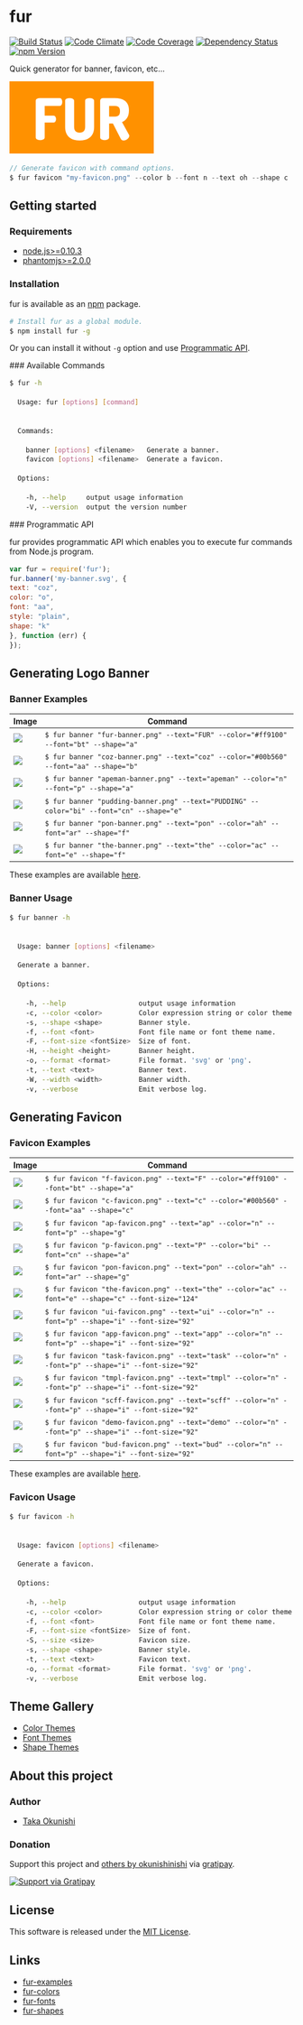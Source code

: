 fur
==========

<!---
This file is generated by ape-tmpl. Do not update manually.
--->

<!-- Badge Start -->
<a name="badges"></a>

[![Build Status][bd_travis_shield_url]][bd_travis_url]
[![Code Climate][bd_codeclimate_shield_url]][bd_codeclimate_url]
[![Code Coverage][bd_codeclimate_coverage_shield_url]][bd_codeclimate_url]
[![Dependency Status][bd_gemnasium_shield_url]][bd_gemnasium_url]
[![npm Version][bd_npm_shield_url]][bd_npm_url]

[bd_repo_url]: https://github.com/fur-repo/fur
[bd_travis_url]: http://travis-ci.org/fur-repo/fur
[bd_travis_shield_url]: http://img.shields.io/travis/fur-repo/fur.svg?style=flat
[bd_license_url]: https://github.com/fur-repo/fur/blob/master/LICENSE
[bd_codeclimate_url]: http://codeclimate.com/github/fur-repo/fur
[bd_codeclimate_shield_url]: http://img.shields.io/codeclimate/github/fur-repo/fur.svg?style=flat
[bd_codeclimate_coverage_shield_url]: http://img.shields.io/codeclimate/coverage/github/fur-repo/fur.svg?style=flat
[bd_gemnasium_url]: https://gemnasium.com/fur-repo/fur
[bd_gemnasium_shield_url]: https://gemnasium.com/fur-repo/fur.svg
[bd_npm_url]: http://www.npmjs.org/package/fur
[bd_npm_shield_url]: http://img.shields.io/npm/v/fur.svg?style=flat
[bd_bower_badge_url]: https://img.shields.io/bower/v/fur.svg?style=flat

<!-- Badge End -->


<!-- Description Start -->
<a name="description"></a>

Quick generator for banner, favicon, etc...

<!-- Description End -->


<!-- Overview Start -->
<a name="overview"></a>

<a href="https://github.com/fur-repo/fur#readme"><img style="height:128px;" src="docs/fur-banner.png" height="128"/></a>

```javascript
// Generate favicon with command options.
$ fur favicon "my-favicon.png" --color b --font n --text oh --shape c
```



<!-- Overview End -->


<!-- Sections Start -->
<a name="sections"></a>

<!-- Section from "doc/readme/02-howto.md.hbs" Start -->

<a name="section-doc-readme-02-howto-md"></a>
Getting started
------

### Requirements

+ [node.js&gt;&#x3D;0.10.3][nodejs_url]
+ [phantomjs>=2.0.0](http://phantomjs.org/)

### Installation

fur is available as an [npm][npm_url] package.

```bash
# Install fur as a global module.
$ npm install fur -g
```

Or you can install it without `-g` option and use [Programmatic API](#programmatic-api).

<a name="available commands"/>
### Available Commands

```bash
$ fur -h

  Usage: fur [options] [command]


  Commands:

    banner [options] <filename>   Generate a banner.
    favicon [options] <filename>  Generate a favicon.

  Options:

    -h, --help     output usage information
    -V, --version  output the version number


```

<a name="programmatic-api"/>
### Programmatic API

fur provides programmatic API which enables you to execute fur commands from Node.js program.

```javascript
var fur = require('fur');
fur.banner('my-banner.svg', {
text: "coz",
color: "o",
font: "aa",
style: "plain",
shape: "k"
}, function (err) {
});
```


[nodejs_url]: https://nodejs.org/
[npm_url]: https://www.npmjs.com


<!-- Section from "doc/readme/02-howto.md.hbs" End -->

<!-- Section from "doc/readme/03-banners.md.hbs" Start -->

<a name="section-doc-readme-03-banners-md"></a>
Generating Logo Banner
------------------

### Banner Examples

| Image | Command |
| ----- | ------- |
| <img src="https://github.com/fur-repo/fur-examples/raw/master/example/01-fur/banner.png" height="40" style="height:40px;"/> | ` $ fur banner "fur-banner.png" --text="FUR" --color="#ff9100" --font="bt" --shape="a"  ` |
| <img src="https://github.com/fur-repo/fur-examples/raw/master/example/02-coz/banner.png" height="40" style="height:40px;"/> | ` $ fur banner "coz-banner.png" --text="coz" --color="#00b560" --font="aa" --shape="b"  ` |
| <img src="https://github.com/fur-repo/fur-examples/raw/master/example/03-apeman/banner.png" height="40" style="height:40px;"/> | ` $ fur banner "apeman-banner.png" --text="apeman" --color="n" --font="p" --shape="a"  ` |
| <img src="https://github.com/fur-repo/fur-examples/raw/master/example/04-pudding/banner.png" height="40" style="height:40px;"/> | ` $ fur banner "pudding-banner.png" --text="PUDDING" --color="bi" --font="cn" --shape="e"  ` |
| <img src="https://github.com/fur-repo/fur-examples/raw/master/example/05-pon/banner.png" height="40" style="height:40px;"/> | ` $ fur banner "pon-banner.png" --text="pon" --color="ah" --font="ar" --shape="f"  ` |
| <img src="https://github.com/fur-repo/fur-examples/raw/master/example/06-the/banner.png" height="40" style="height:40px;"/> | ` $ fur banner "the-banner.png" --text="the" --color="ac" --font="e" --shape="f"  ` |

These examples are available [here]().

### Banner Usage

```bash
$ fur banner -h


  Usage: banner [options] <filename>

  Generate a banner.

  Options:

    -h, --help                  output usage information
    -c, --color <color>         Color expression string or color theme name.
    -s, --shape <shape>         Banner style.
    -f, --font <font>           Font file name or font theme name.
    -F, --font-size <fontSize>  Size of font.
    -H, --height <height>       Banner height.
    -o, --format <format>       File format. 'svg' or 'png'.
    -t, --text <text>           Banner text.
    -W, --width <width>         Banner width.
    -v, --verbose               Emit verbose log.


```



<!-- Section from "doc/readme/03-banners.md.hbs" End -->

<!-- Section from "doc/readme/04-favicons.md.hbs" Start -->

<a name="section-doc-readme-04-favicons-md"></a>
Generating Favicon
------------------

### Favicon Examples

| Image | Command |
| ----- | ------- |
| <img src="https://github.com/fur-repo/fur-examples/raw/master/example/01-fur/favicon.png" height="40" style="height:40px;" /> | ` $ fur favicon "f-favicon.png" --text="F" --color="#ff9100" --font="bt" --shape="a"  ` |
| <img src="https://github.com/fur-repo/fur-examples/raw/master/example/02-coz/favicon.png" height="40" style="height:40px;" /> | ` $ fur favicon "c-favicon.png" --text="c" --color="#00b560" --font="aa" --shape="c"  ` |
| <img src="https://github.com/fur-repo/fur-examples/raw/master/example/03-apeman/favicon.png" height="40" style="height:40px;" /> | ` $ fur favicon "ap-favicon.png" --text="ap" --color="n" --font="p" --shape="g"  ` |
| <img src="https://github.com/fur-repo/fur-examples/raw/master/example/04-pudding/favicon.png" height="40" style="height:40px;" /> | ` $ fur favicon "p-favicon.png" --text="P" --color="bi" --font="cn" --shape="a"  ` |
| <img src="https://github.com/fur-repo/fur-examples/raw/master/example/05-pon/favicon.png" height="40" style="height:40px;" /> | ` $ fur favicon "pon-favicon.png" --text="pon" --color="ah" --font="ar" --shape="g"  ` |
| <img src="https://github.com/fur-repo/fur-examples/raw/master/example/06-the/favicon.png" height="40" style="height:40px;" /> | ` $ fur favicon "the-favicon.png" --text="the" --color="ac" --font="e" --shape="c" --font-size="124"  ` |
| <img src="https://github.com/fur-repo/fur-examples/raw/master/example/07-apeman-ui-contrib/favicon.png" height="40" style="height:40px;" /> | ` $ fur favicon "ui-favicon.png" --text="ui" --color="n" --font="p" --shape="i" --font-size="92"  ` |
| <img src="https://github.com/fur-repo/fur-examples/raw/master/example/08-apeman-app-contrib/favicon.png" height="40" style="height:40px;" /> | ` $ fur favicon "app-favicon.png" --text="app" --color="n" --font="p" --shape="i" --font-size="92"  ` |
| <img src="https://github.com/fur-repo/fur-examples/raw/master/example/09-apeman-task-contrib/favicon.png" height="40" style="height:40px;" /> | ` $ fur favicon "task-favicon.png" --text="task" --color="n" --font="p" --shape="i" --font-size="92"  ` |
| <img src="https://github.com/fur-repo/fur-examples/raw/master/example/10-apeman-tmpl-contrib/favicon.png" height="40" style="height:40px;" /> | ` $ fur favicon "tmpl-favicon.png" --text="tmpl" --color="n" --font="p" --shape="i" --font-size="92"  ` |
| <img src="https://github.com/fur-repo/fur-examples/raw/master/example/11-apeman-scaffold-contrib/favicon.png" height="40" style="height:40px;" /> | ` $ fur favicon "scff-favicon.png" --text="scff" --color="n" --font="p" --shape="i" --font-size="92"  ` |
| <img src="https://github.com/fur-repo/fur-examples/raw/master/example/12-apeman-demo-contrib/favicon.png" height="40" style="height:40px;" /> | ` $ fur favicon "demo-favicon.png" --text="demo" --color="n" --font="p" --shape="i" --font-size="92"  ` |
| <img src="https://github.com/fur-repo/fur-examples/raw/master/example/13-apeman-bud-contrib/favicon.png" height="40" style="height:40px;" /> | ` $ fur favicon "bud-favicon.png" --text="bud" --color="n" --font="p" --shape="i" --font-size="92"  ` |

These examples are available [here]().


### Favicon Usage

```bash
$ fur favicon -h


  Usage: favicon [options] <filename>

  Generate a favicon.

  Options:

    -h, --help                  output usage information
    -c, --color <color>         Color expression string or color theme name.
    -f, --font <font>           Font file name or font theme name.
    -F, --font-size <fontSize>  Size of font.
    -S, --size <size>           Favicon size.
    -s, --shape <shape>         Banner style.
    -t, --text <text>           Favicon text.
    -o, --format <format>       File format. 'svg' or 'png'.
    -v, --verbose               Emit verbose log.


```


<!-- Section from "doc/readme/04-favicons.md.hbs" End -->

<!-- Section from "doc/readme/05-Themes.md.hbs" Start -->

<a name="section-doc-readme-05-themes-md"></a>
Theme Gallery
------------

+ [Color Themes](http://fur-repo.github.io/fur-colors)
+ [Font Themes](http://fur-repo.github.io/fur-fonts)
+ [Shape Themes](http://fur-repo.github.io/fur-themes)



<!-- Section from "doc/readme/05-Themes.md.hbs" End -->

<!-- Section from "doc/readme/11-project.md.hbs" Start -->

<a name="section-doc-readme-11-project-md"></a>
About this project
--------

<a name="11-project-author"></a>
### Author

+ [Taka Okunishi](http://okunishitaka.com)

<a name="11-project-donation"></a>
### Donation

Support this project and [others by okunishinishi][my_gratipay_url] via [gratipay][my_gratipay_url].

[<img src="https://cdn.rawgit.com/gratipay/gratipay-badge/2.3.0/dist/gratipay.svg" alt="Support via Gratipay"/>][my_gratipay_url]



[my_gratipay_url]: https://gratipay.com/okunishinishi/
[my_gratipay_budge_url]: http://img.shields.io/gratipay/okunishinishi.svg?style=flat


<!-- Section from "doc/readme/11-project.md.hbs" End -->


<!-- Sections Start -->


<!-- LICENSE Start -->
<a name="license"></a>

License
-------
This software is released under the [MIT License](https://github.com/fur-repo/fur/blob/master/LICENSE).

<!-- LICENSE End -->


<!-- Links Start -->
<a name="links"></a>

Links
------

+ [fur-examples](https://github.com/fur-repo/fur-examples)
+ [fur-colors](https://github.com/fur-repo/fur-colors)
+ [fur-fonts](https://github.com/fur-repo/fur-fonts)
+ [fur-shapes](https://github.com/fur-repo/fur-shapes)

<!-- Links End -->

